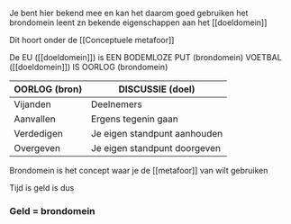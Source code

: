 Je bent hier bekend mee en kan het daarom goed gebruiken
het brondomein leent zn bekende eigenschappen aan het [[doeldomein]]

Dit hoort onder de [[Conceptuele metafoor]]

De EU ([[doeldomein]]) is EEN BODEMLOZE PUT (brondomein)
VOETBAL ([[doeldomein]]) IS OORLOG (brondomein)

| OORLOG (bron) | DISCUSSIE (doel)             |
| ------------- | ---------------------------- |
| Vijanden      | Deelnemers                   |
| Aanvallen     | Ergens tegenin gaan          |
| Verdedigen    | Je eigen standpunt aanhouden |
| Overgeven     | Je eigen standpunt doorgeven |


Brondomein is het concept waar je de [[metafoor]] van wilt gebruiken

Tijd is geld is dus
### Geld = brondomein
